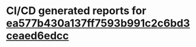 # CI/CD generated reports for [ea577b430a137ff7593b991c2c6bd3ceaed6edcc](https://github.com/hydephp/develop/commit/ea577b430a137ff7593b991c2c6bd3ceaed6edcc)
